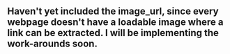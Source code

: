 ## Haven't yet included the image_url, since every webpage doesn't have a loadable image where a link can be extracted. I will be implementing the work-arounds soon.